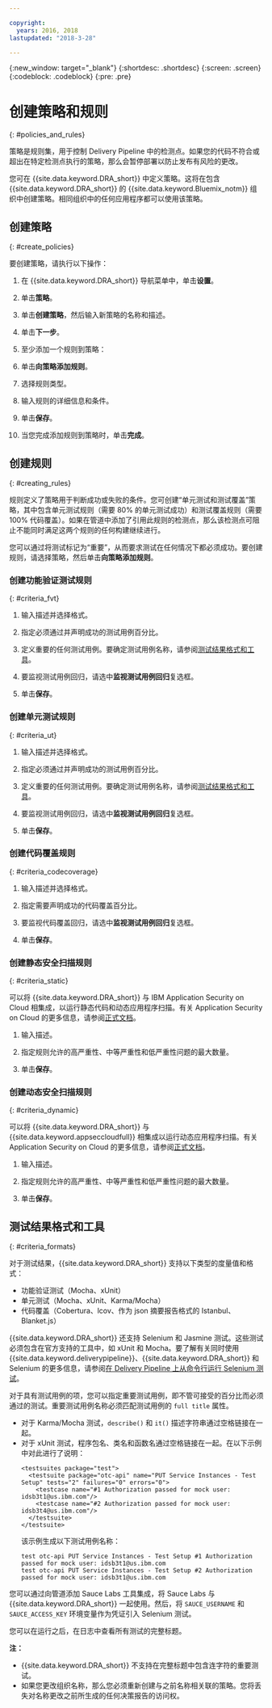 ```yaml
---

copyright:
  years: 2016, 2018
lastupdated: "2018-3-28"

---
```


{:new_window: target="_blank"}
{:shortdesc: .shortdesc}
{:screen: .screen}
{:codeblock: .codeblock}
{:pre: .pre}

# 创建策略和规则
{: #policies_and_rules}

策略是规则集，用于控制 Delivery Pipeline 中的检测点。如果您的代码不符合或超出在特定检测点执行的策略，那么会暂停部署以防止发布有风险的更改。

您可在 {{site.data.keyword.DRA_short}} 中定义策略。这将在包含 {{site.data.keyword.DRA_short}} 的 {{site.data.keyword.Bluemix_notm}} 组织中创建策略。相同组织中的任何应用程序都可以使用该策略。 

## 创建策略
{: #create_policies}

要创建策略，请执行以下操作：

1. 在 {{site.data.keyword.DRA_short}} 导航菜单中，单击**设置**。

2. 单击**策略**。

3. 单击**创建策略**，然后输入新策略的名称和描述。

4. 单击**下一步**。

4. 至少添加一个规则到策略：
  1. 单击**向策略添加规则**。
  2. 选择规则类型。
  3. 输入规则的详细信息和条件。
  4. 单击**保存**。

5. 当您完成添加规则到策略时，单击**完成**。

## 创建规则
{: #creating_rules}

规则定义了策略用于判断成功或失败的条件。您可创建“单元测试和测试覆盖”策略，其中包含单元测试规则（需要 80% 的单元测试成功）和测试覆盖规则（需要 100% 代码覆盖）。如果在管道中添加了引用此规则的检测点，那么该检测点可阻止不能同时满足这两个规则的任何构建继续进行。 

您可以通过将测试标记为“重要”，从而要求测试在任何情况下都必须成功。要创建规则，请选择策略，然后单击**向策略添加规则**。 

### 创建功能验证测试规则
{: #criteria_fvt}

1. 输入描述并选择格式。

2. 指定必须通过并声明成功的测试用例百分比。

3. 定义重要的任何测试用例。要确定测试用例名称，请参阅[测试结果格式和工具](#criteria_formats)。

4. 要监视测试用例回归，请选中**监视测试用例回归**复选框。

5. 单击**保存**。


### 创建单元测试规则
{: #criteria_ut}

1. 输入描述并选择格式。

2. 指定必须通过并声明成功的测试用例百分比。

3. 定义重要的任何测试用例。要确定测试用例名称，请参阅[测试结果格式和工具](#criteria_formats)。

4. 要监视测试用例回归，请选中**监视测试用例回归**复选框。

5. 单击**保存**。


### 创建代码覆盖规则
{: #criteria_codecoverage}

1. 输入描述并选择格式。

2. 指定需要声明成功的代码覆盖百分比。

3. 要监视代码覆盖回归，请选中**监视测试用例回归**复选框。

4. 单击**保存**。

### 创建静态安全扫描规则
{: #criteria_static}

可以将 {{site.data.keyword.DRA_short}} 与 IBM Application Security on Cloud 相集成，以运行静态代码和动态应用程序扫描。有关 Application Security on Cloud 的更多信息，请参阅[正式文档](/docs/services/ApplicationSecurityonCloud/index.html)。

1. 输入描述。

2. 指定规则允许的高严重性、中等严重性和低严重性问题的最大数量。 

3. 单击**保存**。

### 创建动态安全扫描规则
{: #criteria_dynamic}

可以将 {{site.data.keyword.DRA_short}} 与 {{site.data.keyword.appseccloudfull}} 相集成以运行动态应用程序扫描。有关 Application Security on Cloud 的更多信息，请参阅[正式文档](/docs/services/ApplicationSecurityonCloud/index.html)。

1. 输入描述。

2. 指定规则允许的高严重性、中等严重性和低严重性问题的最大数量。 

3. 单击**保存**。

## 测试结果格式和工具
{: #criteria_formats}

对于测试结果，{{site.data.keyword.DRA_short}} 支持以下类型的度量值和格式：

* 功能验证测试（Mocha、xUnit）
* 单元测试（Mocha、xUnit、Karma/Mocha）
* 代码覆盖（Cobertura、lcov、作为 json 摘要报告格式的 Istanbul、Blanket.js）

{{site.data.keyword.DRA_short}} 还支持 Selenium 和 Jasmine 测试。这些测试必须包含在官方支持的工具中，如 xUnit 和 Mocha。要了解有关同时使用 {{site.data.keyword.deliverypipeline}}、{{site.data.keyword.DRA_short}} 和 Selenium 的更多信息，请参阅[在 Delivery Pipeline 上从命令行运行 Selenium 测试](https://developer.ibm.com/devops-services/2016/07/21/running-selenium-tests-command-line-delivery-pipeline/)。

对于具有测试用例的项，您可以指定重要测试用例，即不管可接受的百分比而必须通过的测试。重要测试用例名称必须匹配测试用例的 `full title` 属性。    
* 对于 Karma/Mocha 测试，`describe()` 和 `it()` 描述字符串通过空格链接在一起。
* 对于 xUnit 测试，程序包名、类名和函数名通过空格链接在一起。在以下示例中对此进行了说明：
  ```
  <testsuites package="test">
    <testsuite package="otc-api" name="PUT Service Instances - Test Setup" tests="2" failures="0" errors="0">
      <testcase name="#1 Authorization passed for mock user: idsb3t1@us.ibm.com"/>
      <testcase name="#2 Authorization passed for mock user: idsb3t4@us.ibm.com"/>
    </testsuite>
  </testsuite>
  ```
  该示例生成以下测试用例名称：
  ```
  test otc-api PUT Service Instances - Test Setup #1 Authorization passed for mock user: idsb3t1@us.ibm.com
  test otc-api PUT Service Instances - Test Setup #2 Authorization passed for mock user: idsb3t1@us.ibm.com
  ```

您可以通过向管道添加 Sauce Labs 工具集成，将 Sauce Labs 与 {{site.data.keyword.DRA_short}} 一起使用。然后，将 `SAUCE_USERNAME` 和 `SAUCE_ACCESS_KEY` 环境变量作为凭证引入 Selenium 测试。

您可以在运行之后，在日志中查看所有测试的完整标题。  

**注：**
* {{site.data.keyword.DRA_short}} 不支持在完整标题中包含连字符的重要测试。    
* 如果您更改组织名称，那么您必须重新创建与之前名称相关联的策略。您将丢失对名称更改之前所生成的任何决策报告的访问权。
